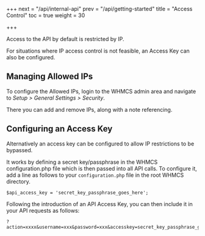 +++
next = "/api/internal-api"
prev = "/api/getting-started"
title = "Access Control"
toc = true
weight = 30

+++

Access to the API by default is restricted by IP.

For situations where IP access control is not feasible, an Access Key can also be configured.

## Managing Allowed IPs

To configure the Allowed IPs, login to the WHMCS admin area and navigate to <em>Setup > General Settings > Security</em>.

There you can add and remove IPs, along with a note referencing.

## Configuring an Access Key

Alternatively an access key can be configured to allow IP restrictions to be bypassed.

It works by defining a secret key/passphrase in the WHMCS configuration.php file which is then passed into all API calls.  To configure it, add a line as follows to your `configuration.php` file in the root WHMCS directory.

```
$api_access_key = 'secret_key_passphrase_goes_here';
```

Following the introduction of an API Access Key, you can then include it in your API requests as follows:

```
?action=xxxx&username=xxx&password=xxx&accesskey=secret_key_passphrase_goes_here
```
